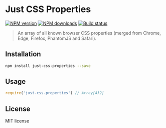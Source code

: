 # Just CSS Properties

[![NPM version][npm-image]][npm-url]
[![NPM downloads][downloads-image]][downloads-url]
[![Build status][travis-image]][travis-url]

> An array of all known browser CSS properties (merged from Chrome, Edge, Firefox, PhantomJS and Safari).

## Installation

```sh
npm install just-css-properties --save
```

## Usage

```js
require('just-css-properties') // Array[432]
```

## License

MIT license

[npm-image]: https://img.shields.io/npm/v/just-css-properties.svg?style=flat
[npm-url]: https://npmjs.org/package/just-css-properties
[downloads-image]: https://img.shields.io/npm/dm/just-css-properties.svg?style=flat
[downloads-url]: https://npmjs.org/package/just-css-properties
[travis-image]: https://img.shields.io/travis/blakeembrey/just-css-properties.svg?style=flat
[travis-url]: https://travis-ci.org/blakeembrey/just-css-properties
